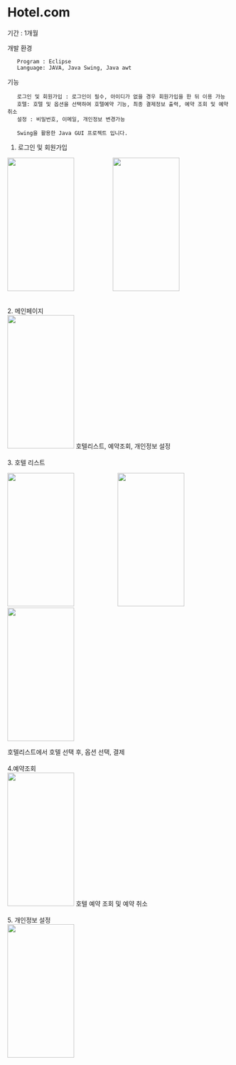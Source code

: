 # Hotel.com
기간 : 1개월

개발 환경 

       Program : Eclipse
       Language: JAVA, Java Swing, Java awt 
      
기능

       로그인 및 회원가입 : 로그인이 필수, 아이디가 없을 경우 회원가입을 한 뒤 이용 가능
       호텔: 호텔 및 옵션을 선택하여 호텔예약 기능, 최종 결제정보 출력, 예약 조회 및 예약 취소 
       설정 : 비밀번호, 이메일, 개인정보 변경가능
       
       Swing을 활용한 Java GUI 프로젝트 입니다.
       
1. 로그인 및 회원가입
<p>
       <img src="https://user-images.githubusercontent.com/70876778/167740173-c52fc209-94b0-46fd-874e-14173eca7e5d.jpg"  width="150" height="300" >
       &nbsp;&nbsp;&nbsp;&nbsp;&nbsp;&nbsp;&nbsp;&nbsp;&nbsp;&nbsp;&nbsp;&nbsp;&nbsp;&nbsp;&nbsp;&nbsp;&nbsp;&nbsp;&nbsp;&nbsp;
       <img src="https://user-images.githubusercontent.com/70876778/167740172-150f9bf6-6828-404f-b48b-0ee520aef384.jpg"  width="150" height="300" >
</p>
       
<br>
2. 메인페이지<br>
<img src="https://user-images.githubusercontent.com/70876778/167740175-70b9cc78-1414-4979-8162-0bbe886e45d1.jpg"   width="150" height="300"  >
호텔리스트, 예약조회, 개인정보 설정
<br><br>
3. 호텔 리스트<br>
<p> 
       <img src="https://user-images.githubusercontent.com/70876778/167740168-e8fbfcaf-3277-4419-80df-d9aad41e76eb.jpg" width="150" height="300" >
       &nbsp;&nbsp;&nbsp;&nbsp;&nbsp;&nbsp;&nbsp;&nbsp;&nbsp;&nbsp;&nbsp;&nbsp;&nbsp;&nbsp;&nbsp;&nbsp;&nbsp;&nbsp;&nbsp;&nbsp;&nbsp;&nbsp;&nbsp;
       <img src="https://user-images.githubusercontent.com/70876778/167740171-92988035-567b-499b-8110-9926061fed63.jpg" width="150" height="300" > 
       &nbsp;&nbsp;&nbsp;&nbsp;&nbsp;&nbsp;&nbsp;&nbsp;&nbsp;&nbsp;&nbsp;&nbsp;&nbsp;&nbsp;&nbsp;&nbsp;&nbsp;&nbsp;&nbsp;&nbsp;&nbsp;&nbsp;&nbsp;
       <img src="https://user-images.githubusercontent.com/70876778/167740176-da7a12e9-078e-4083-9bc8-a0d4c61abbf6.jpg" width="150" height="300" > 
</p>
호텔리스트에서 호텔 선택 후, 옵션 선택, 결제
<br><br>
4.예약조회<br>
 <img src="https://user-images.githubusercontent.com/70876778/167740177-d8ca7a16-660a-412e-ab0c-890e8d6ef234.jpg" width="150" height="300" > 
 호텔 예약 조회 및 예약 취소 
 <br><br>
 5. 개인정보 설정<br>
<img src="https://user-images.githubusercontent.com/70876778/167740178-be25dea8-f5a5-4758-a642-1441b6e96d0e.jpg" width="150" height="300" > 



